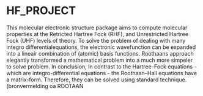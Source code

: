 # HF_PROJECT
This molecular electronic structure package aims to compute molecular properties at the Retricted Hartree Fock (RHF),
and Unrestricted Hartree Fock (UHF) levels of theory. To solve the problem of dealing with many integro differentialequations, the electronic wavefunction can  be expanded into a lineair combination of (atomic) basis functions. Roothaans approach elegantly transformed a mathematical problem into a much more simpeler to solve 
problem. In conclusion, In contrast to the Hartree–Fock equations - which are integro-differential equations - the Roothaan–Hall equations have a matrix-form. Therefore, they can be solved using standard technique. (bronvermelding oa ROOTAAN
